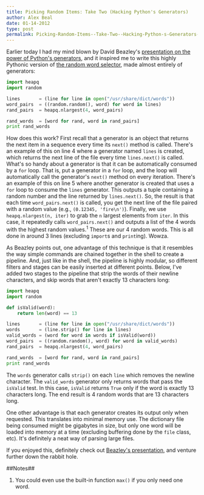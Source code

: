 ```yaml
---
title: Picking Random Items: Take Two (Hacking Python's Generators)
author: Alex Beal
date: 01-14-2012
type: post
permalink: Picking-Random-Items--Take-Two--Hacking-Python-s-Generators-
---
```


Earlier today I had my mind blown by David Beazley's [presentation on the power of Python's generators](http://www.dabeaz.com/generators/), and it inspired me to write this highly Pythonic version of [the random word selector](Picking-Random-Items-From-a-File.html), made almost entirely of generators:

``` python
import heapq
import random

lines       = (line for line in open("/usr/share/dict/words"))
word_pairs  = ((random.random(), word) for word in lines)
rand_pairs  = heapq.nlargest(4, word_pairs)

rand_words  = [word for rand, word in rand_pairs]
print rand_words
```

How does this work? First recall that a generator is an object that returns the next item in a sequence every time its `next()` method is called. There's an example of this on line 4 where a generator named `lines` is created, which returns the next line of the file every time `lines.next()` is called. What's so handy about a generator is that it can be automatically consumed by a `for` loop. That is, put a generator in a `for` loop, and the loop will automatically call the generator's `next()` method on every iteration. There's an example of this on line 5 where another generator is created that uses a `for` loop to consume the `lines` generator. This outputs a tuple containing a random number and the line returned by `lines.next()`. So, the result is that each time `word_pairs.next()` is called, you get the next line of the file paired with a random value (e.g., `(0.12345, 'fire\n')`). Finally, we use `heapq.nlargest(n, iter)` to grab the `n` largest elements from `iter`. In this case, it repeatedly calls `word_pairs.next()` and outputs a list of the 4 words with the highest random values.<sup>1</sup> These are our 4 random words. This is all done in around 3 lines (excluding `import`s and `print`ing). Wowza.

As Beazley points out, one advantage of this technique is that it resembles the way simple commands are chained together in the shell to create a pipeline. And, just like in the shell, the pipeline is highly modular, so different filters and stages can be easily inserted at different points. Below, I've added two stages to the pipeline that strip the words of their newline characters, and skip words that aren't exactly 13 characters long:

``` python
import heapq
import random

def isValid(word):
    return len(word) == 13

lines       = (line for line in open("/usr/share/dict/words"))
words       = (line.strip() for line in lines)
valid_words = (word for word in words if isValid(word))
word_pairs  = ((random.random(), word) for word in valid_words)
rand_pairs  = heapq.nlargest(4, word_pairs)

rand_words  = [word for rand, word in rand_pairs]
print rand_words
```

The `words` generator calls `strip()` on each `line` which removes the newline character. The `valid_words` generator only returns words that pass the `isValid` test. In this case, `isValid` returns `True` only if the word is exactly 13 characters long. The end result is 4 random words that are 13 characters long.

One other advantage is that each generator creates its output only when requested. This translates into minimal memory use. The dictionary file being consumed might be gigabytes in size, but only one word will be loaded into memory at a time (excluding buffering done by the `file` class, etc). It's definitely a neat way of parsing large files.
 
If you enjoyed this, definitely check out [Beazley's presentation](http://www.dabeaz.com/generators/), and venture further down the rabbit hole.

##Notes##
1. You could even use the built-in function `max()` if you only need one word.
